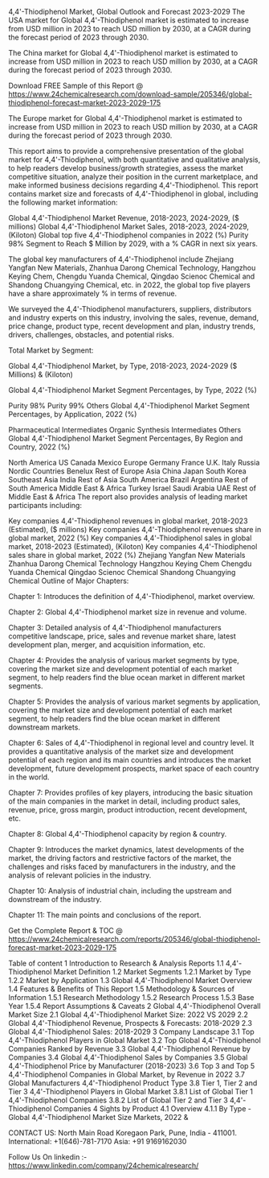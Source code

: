 4,4'-Thiodiphenol Market, Global Outlook and Forecast 2023-2029
The USA market for Global 4,4'-Thiodiphenol market is estimated to increase from USD million in 2023 to reach USD million by 2030, at a CAGR during the forecast period of 2023 through 2030.

The China market for Global 4,4'-Thiodiphenol market is estimated to increase from USD million in 2023 to reach USD million by 2030, at a CAGR during the forecast period of 2023 through 2030.

Download FREE Sample of this Report @ https://www.24chemicalresearch.com/download-sample/205346/global-thiodiphenol-forecast-market-2023-2029-175

The Europe market for Global 4,4'-Thiodiphenol market is estimated to increase from USD million in 2023 to reach USD million by 2030, at a CAGR during the forecast period of 2023 through 2030.

This report aims to provide a comprehensive presentation of the global market for 4,4'-Thiodiphenol, with both quantitative and qualitative analysis, to help readers develop business/growth strategies, assess the market competitive situation, analyze their position in the current marketplace, and make informed business decisions regarding 4,4'-Thiodiphenol. This report contains market size and forecasts of 4,4'-Thiodiphenol in global, including the following market information:

Global 4,4'-Thiodiphenol Market Revenue, 2018-2023, 2024-2029, ($ millions)
Global 4,4'-Thiodiphenol Market Sales, 2018-2023, 2024-2029, (Kiloton)
Global top five 4,4'-Thiodiphenol companies in 2022 (%)
Purity 98% Segment to Reach $ Million by 2029, with a % CAGR in next six years.

The global key manufacturers of 4,4'-Thiodiphenol include Zhejiang Yangfan New Materials, Zhanhua Darong Chemical Technology, Hangzhou Keying Chem, Chengdu Yuanda Chemical, Qingdao Scienoc Chemical and Shandong Chuangying Chemical, etc. in 2022, the global top five players have a share approximately % in terms of revenue.

We surveyed the 4,4'-Thiodiphenol manufacturers, suppliers, distributors and industry experts on this industry, involving the sales, revenue, demand, price change, product type, recent development and plan, industry trends, drivers, challenges, obstacles, and potential risks.

Total Market by Segment:

Global 4,4'-Thiodiphenol Market, by Type, 2018-2023, 2024-2029 ($ Millions) & (Kiloton)

Global 4,4'-Thiodiphenol Market Segment Percentages, by Type, 2022 (%)

Purity 98%
Purity 99%
Others
Global 4,4'-Thiodiphenol Market Segment Percentages, by Application, 2022 (%)

Pharmaceutical Intermediates
Organic Synthesis Intermediates
Others
Global 4,4'-Thiodiphenol Market Segment Percentages, By Region and Country, 2022 (%)

North America
US
Canada
Mexico
Europe
Germany
France
U.K.
Italy
Russia
Nordic Countries
Benelux
Rest of Europe
Asia
China
Japan
South Korea
Southeast Asia
India
Rest of Asia
South America
Brazil
Argentina
Rest of South America
Middle East & Africa
Turkey
Israel
Saudi Arabia
UAE
Rest of Middle East & Africa
The report also provides analysis of leading market participants including:

Key companies 4,4'-Thiodiphenol revenues in global market, 2018-2023 (Estimated), ($ millions)
Key companies 4,4'-Thiodiphenol revenues share in global market, 2022 (%)
Key companies 4,4'-Thiodiphenol sales in global market, 2018-2023 (Estimated), (Kiloton)
Key companies 4,4'-Thiodiphenol sales share in global market, 2022 (%)
Zhejiang Yangfan New Materials
Zhanhua Darong Chemical Technology
Hangzhou Keying Chem
Chengdu Yuanda Chemical
Qingdao Scienoc Chemical
Shandong Chuangying Chemical
Outline of Major Chapters:

Chapter 1: Introduces the definition of 4,4'-Thiodiphenol, market overview.

Chapter 2: Global 4,4'-Thiodiphenol market size in revenue and volume.

Chapter 3: Detailed analysis of 4,4'-Thiodiphenol manufacturers competitive landscape, price, sales and revenue market share, latest development plan, merger, and acquisition information, etc.

Chapter 4: Provides the analysis of various market segments by type, covering the market size and development potential of each market segment, to help readers find the blue ocean market in different market segments.

Chapter 5: Provides the analysis of various market segments by application, covering the market size and development potential of each market segment, to help readers find the blue ocean market in different downstream markets.

Chapter 6: Sales of 4,4'-Thiodiphenol in regional level and country level. It provides a quantitative analysis of the market size and development potential of each region and its main countries and introduces the market development, future development prospects, market space of each country in the world.

Chapter 7: Provides profiles of key players, introducing the basic situation of the main companies in the market in detail, including product sales, revenue, price, gross margin, product introduction, recent development, etc.

Chapter 8: Global 4,4'-Thiodiphenol capacity by region & country.

Chapter 9: Introduces the market dynamics, latest developments of the market, the driving factors and restrictive factors of the market, the challenges and risks faced by manufacturers in the industry, and the analysis of relevant policies in the industry.

Chapter 10: Analysis of industrial chain, including the upstream and downstream of the industry.

Chapter 11: The main points and conclusions of the report.

Get the Complete Report & TOC @ https://www.24chemicalresearch.com/reports/205346/global-thiodiphenol-forecast-market-2023-2029-175

Table of content
1 Introduction to Research & Analysis Reports
1.1 4,4'-Thiodiphenol Market Definition
1.2 Market Segments
1.2.1 Market by Type
1.2.2 Market by Application
1.3 Global 4,4'-Thiodiphenol Market Overview
1.4 Features & Benefits of This Report
1.5 Methodology & Sources of Information
1.5.1 Research Methodology
1.5.2 Research Process
1.5.3 Base Year
1.5.4 Report Assumptions & Caveats
2 Global 4,4'-Thiodiphenol Overall Market Size
2.1 Global 4,4'-Thiodiphenol Market Size: 2022 VS 2029
2.2 Global 4,4'-Thiodiphenol Revenue, Prospects & Forecasts: 2018-2029
2.3 Global 4,4'-Thiodiphenol Sales: 2018-2029
3 Company Landscape
3.1 Top 4,4'-Thiodiphenol Players in Global Market
3.2 Top Global 4,4'-Thiodiphenol Companies Ranked by Revenue
3.3 Global 4,4'-Thiodiphenol Revenue by Companies
3.4 Global 4,4'-Thiodiphenol Sales by Companies
3.5 Global 4,4'-Thiodiphenol Price by Manufacturer (2018-2023)
3.6 Top 3 and Top 5 4,4'-Thiodiphenol Companies in Global Market, by Revenue in 2022
3.7 Global Manufacturers 4,4'-Thiodiphenol Product Type
3.8 Tier 1, Tier 2 and Tier 3 4,4'-Thiodiphenol Players in Global Market
3.8.1 List of Global Tier 1 4,4'-Thiodiphenol Companies
3.8.2 List of Global Tier 2 and Tier 3 4,4'-Thiodiphenol Companies
4 Sights by Product
4.1 Overview
4.1.1 By Type - Global 4,4'-Thiodiphenol Market Size Markets, 2022 &

CONTACT US:
North Main Road Koregaon Park, Pune, India - 411001.
International: +1(646)-781-7170
Asia: +91 9169162030

Follow Us On linkedin :- https://www.linkedin.com/company/24chemicalresearch/
